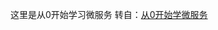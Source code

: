 这里是从0开始学习微服务
转自：[从0开始学微服务](http://learn.lianglianglee.com/%E6%9E%81%E5%AE%A2%E6%97%B6%E9%97%B4/%E4%BB%8E0%E5%BC%80%E5%A7%8B%E5%AD%A6%E5%BE%AE%E6%9C%8D%E5%8A%A1.md)
